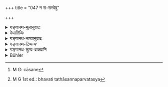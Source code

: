 +++
title = "047 न स-सत्त्वेषु"

+++

<details><summary>गङ्गानथ-मूलानुवादः</summary>

Nor in holes inhabited by living creatures, nor walking, nor standing, nor on reaching the banks of a river, nor on the mountain-top.—(47)
</details>

<details><summary>मेधातिथिः</summary>

**न गच्छन् नापि च स्थितः** । गच्छतस् तिष्ठतश् च प्रतिषेधाद् आसीनस्याभ्यनुज्ञानम् । न चासन्ने[^११५] नद्यास् तीरे, नदीजले न । संसर्गशङ्का यत्र भवति तदासन्नम् । पर्वतस्य[^११६] **मस्तकं** शृङ्गम् ॥ ४.४७ ॥


[^११६]:
     M G 1st ed.: bhavati tathāsannaparvatasya


[^११५]:
     M G: cāsane
</details>

<details><summary>गङ्गानथ-भाष्यानुवादः</summary>

‘*Nor walking, nor standing*.’—By the prohibition of passing urine while walking or standing, it is implied that one should pass urine *sitting*. Nor very close to the river, nor in the river itself; that is to be regarded as ‘very close’ where there is fear of the urine touching the river.

“Mountain-top”—Peak.—(47)
</details>

<details><summary>गङ्गानथ-टिप्पन्यः</summary>

This verse is quoted in *Aparārka* (p. 179), which adds that, the
‘*parvata*’ having been already mentioned in the preceding verse, the
‘top of the mountain’ is mentioned here with a view to indicate that if,
under certain circumstances, it cannot be avoided, one may pass urine on
a mountain elsewhere than on the ‘top’;—and in *Vīramitrodaya* (Āhnika,
p. 33), which quotes only the first foot, and explains ‘*sasattveṣu*’ as
‘with living creatures’; the second foot being quoted on p. 37, where
‘*sthitaḥ*’ is explained as ‘standing’.
</details>

<details><summary>गङ्गानथ-तुल्य-वाक्यानि</summary>

**(verses 4.45-49)  
**

See Comparative notes for [Verse
4.45].
</details>

<details><summary>Bühler</summary>

047	Nor in holes inhabited by living creatures, nor while he walks or stands, nor on reaching the bank of a river, nor on the top of a mountain.
</details>
